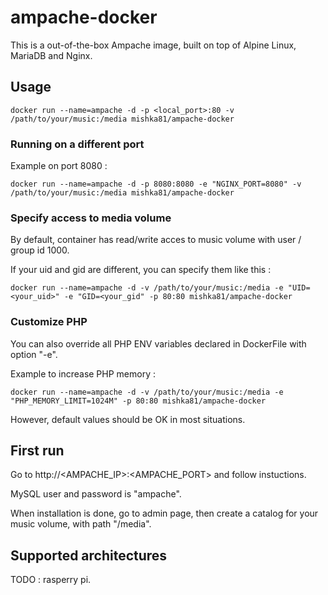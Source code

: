 # ampache-docker

This is a out-of-the-box Ampache image, built on top of Alpine Linux, MariaDB and Nginx.

## Usage

```
docker run --name=ampache -d -p <local_port>:80 -v /path/to/your/music:/media mishka81/ampache-docker
```

### Running on a different port

Example on port 8080 :

```
docker run --name=ampache -d -p 8080:8080 -e "NGINX_PORT=8080" -v /path/to/your/music:/media mishka81/ampache-docker
```

### Specify access to media volume

By default, container has read/write acces to music volume with user / group id 1000.

If your uid and gid are different, you can specify them like this :
```
docker run --name=ampache -d -v /path/to/your/music:/media -e "UID=<your_uid>" -e "GID=<your_gid" -p 80:80 mishka81/ampache-docker
```

### Customize PHP

You can also override all PHP ENV variables declared in DockerFile with option "-e".

Example to increase PHP memory :

```
docker run --name=ampache -d -v /path/to/your/music:/media -e "PHP_MEMORY_LIMIT=1024M" -p 80:80 mishka81/ampache-docker
```

However, default values should be OK in most situations.

## First run

Go to http://<AMPACHE_IP>:<AMPACHE_PORT> and follow instuctions.

MySQL user and password is "ampache".

When installation is done, go to admin page, then create a catalog for your music volume, with path "/media".

## Supported architectures

TODO : rasperry pi.




